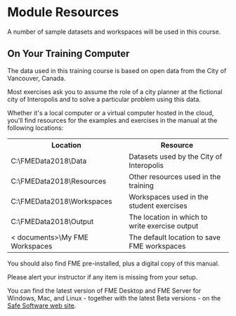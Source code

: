 # Module Resources

A number of sample datasets and workspaces will be used in this course.

## On Your Training Computer

The data used in this training course is based on open data from the City of Vancouver, Canada.

Most exercises ask you to assume the role of a city planner at the fictional city of Interopolis and to solve a particular problem using this data.

Whether it's a local computer or a virtual computer hosted in the cloud, you'll find resources for the examples and exercises in the manual at the following locations:

<table>
  <tr>
    <th>Location</th>
    <th>Resource</th>
  </tr>
  <tr>
  <td>C:\FMEData2018\Data</td>
  <td>Datasets used by the City of Interopolis</td>
  </tr>

  <tr>
    <td>C:\FMEData2018\Resources</td>
    <td>Other resources used in the training</td>
  </tr>

  <tr>
    <td>C:\FMEData2018\Workspaces</td>
    <td>Workspaces used in the student exercises</td>
  </tr>

  <tr>
    <td>C:\FMEData2018\Output</td>
    <td>The location in which to write exercise output</td>
  </tr>

  <tr>
    <td>< documents>\My FME Workspaces</td>
    <td>The default location to save FME workspaces</td>
  </tr>

</table>

You should also find FME pre-installed, plus a digital copy of this manual.

Please alert your instructor if any item is missing from your setup.

You can find the latest version of FME Desktop and FME Server for Windows, Mac, and Linux - together with the latest Beta versions - on the [Safe Software web site](https://www.safe.com/support/support-resources/fme-downloads/ "Downloads Page").
